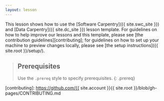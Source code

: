 ```yaml
---
layout: lesson
---
```

This lesson shows how to use the
[Software Carpentry]({{ site.swc_site }}) and
[Data Carpentry]({{ site.dc_site }}) lesson template.
For guidelines on how to help improve our lessons and this template,
please see [the contribution guidelines][contributing];
for guidelines on how to set up your machine to preview changes locally,
please see [the setup instructions]({{ site.root }}/setup/).

> ## Prerequisites
>
> Use the `.prereq` style to specify prerequisites.
{: .prereq}

[contributing]: https://github.com/{{ site.account }}{{ site.root }}/blob/gh-pages/CONTRIBUTING.md
